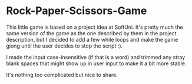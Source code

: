 # Rock-Paper-Scissors-Game
 
 This little game is based on a project idea at SoftUni. It's pretty much the same version of the game as the one described by them in the project description, but I decided to add a few while loops and make the game giong until the user decides to stop the script :).
 
 I made the input case-insensitive (if that is a word) and trimmed any stray blank spaces that might show up in user input to make it a bit more stable.
 
 It's nothing too complicated but nice to share.
 
 
